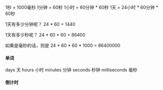 1秒 = 1000毫秒
1分钟 = 60秒
1小时 = 60分钟 * 60秒
1天 = 24小时 * 60分钟 * 60秒

1天有多少分钟呢？
24 * 60 = 1440

1天有多少秒呢？
24 * 60 * 60 = 86400 

如果是毫秒的话，则是
24 * 60 * 60 * 1000 = 86400000


#### 单词
days 天
hours 小时
minutes 分钟
seconds 秒钟
milliseconds 毫秒


#### 倒计时

